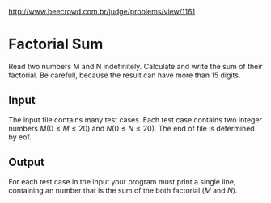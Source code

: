 http://www.beecrowd.com.br/judge/problems/view/1161

# Factorial Sum

Read two numbers M and N indefinitely. Calculate and write the sum of their
factorial. Be carefull, because the result can have more than 15 digits.

## Input

The input file contains many test cases. Each test case contains two integer
numbers $M (0 \leq M \leq 20)$ and $N (0 \leq N \leq 20)$. The end of file
is determined by eof.

## Output

For each test case in the input your program must print a single line,
containing an number that is the sum of the both factorial ($M$ and $N$).
